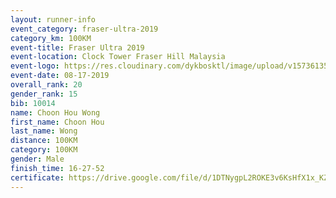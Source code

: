 ```yaml
---
layout: runner-info 
event_category: fraser-ultra-2019 
category_km: 100KM 
event-title: Fraser Ultra 2019 
event-location: Clock Tower Fraser Hill Malaysia 
event-logo: https://res.cloudinary.com/dykbosktl/image/upload/v1573613535/Logo/logo_mfst7w.jpg
event-date: 08-17-2019 
overall_rank: 20
gender_rank: 15
bib: 10014
name: Choon Hou Wong
first_name: Choon Hou
last_name: Wong
distance: 100KM
category: 100KM
gender: Male
finish_time: 16-27-52
certificate: https://drive.google.com/file/d/1DTNygpL2ROKE3v6KsHfX1x_KZx-GC3cd/view?usp=sharing
---
```

